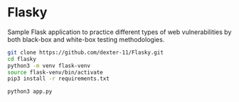 # Flasky
Sample Flask application to practice different types of web vulnerabilities by both black-box and white-box testing methodologies.

```bash
git clone https://github.com/dexter-11/Flasky.git
cd flasky
python3 -m venv flask-venv
source flask-venv/bin/activate
pip3 install -r requirements.txt

python3 app.py
```
